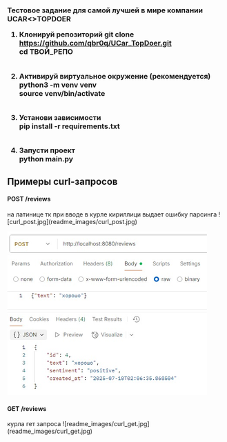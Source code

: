 <h3>Тестовое задание для самой лучшей в мире компании UCAR<>TOPDOER

1. Клонируй репозиторий
git clone https://github.com/qbr0q/UCar_TopDoer.git <br>
cd ТВОЙ_РЕПО<br><br>

3. Активируй виртуальное окружение (рекомендуется)<br>
python3 -m venv venv<br>
source venv/bin/activate<br><br>

4. Установи зависимости<br>
pip install -r requirements.txt<br><br>

5. Запусти проект<br>
python main.py</h3>

## Примеры curl-запросов
<h4>POST /reviews</h4>
на латинице тк при вводе в курле кириллици выдает ошибку парсинга 
![curl_post.jpg](readme_images/curl_post.jpg)

![readme_images/postman_post.jpg](readme_images/postman_post.jpg)

<h4>GET /reviews</h4>
курла гет запроса
![readme_images/curl_get.jpg](readme_images/curl_get.jpg)
